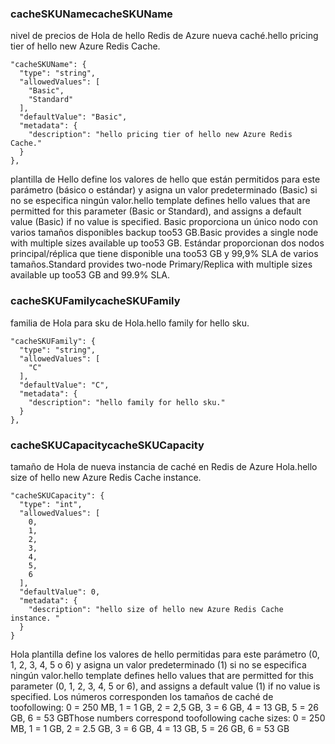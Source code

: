 
### <a name="cacheskuname"></a><span data-ttu-id="8147e-101">cacheSKUName</span><span class="sxs-lookup"><span data-stu-id="8147e-101">cacheSKUName</span></span>
<span data-ttu-id="8147e-102">nivel de precios de Hola de hello Redis de Azure nueva caché.</span><span class="sxs-lookup"><span data-stu-id="8147e-102">hello pricing tier of hello new Azure Redis Cache.</span></span>

    "cacheSKUName": {
      "type": "string",
      "allowedValues": [
        "Basic",
        "Standard"
      ],
      "defaultValue": "Basic",
      "metadata": {
        "description": "hello pricing tier of hello new Azure Redis Cache."
      }
    },

<span data-ttu-id="8147e-103">plantilla de Hello define los valores de hello que están permitidos para este parámetro (básico o estándar) y asigna un valor predeterminado (Basic) si no se especifica ningún valor.</span><span class="sxs-lookup"><span data-stu-id="8147e-103">hello template defines hello values that are permitted for this parameter (Basic or Standard), and assigns a default value (Basic) if no value is specified.</span></span> <span data-ttu-id="8147e-104">Basic proporciona un único nodo con varios tamaños disponibles backup too53 GB.</span><span class="sxs-lookup"><span data-stu-id="8147e-104">Basic provides a single node with multiple sizes available up too53 GB.</span></span>
<span data-ttu-id="8147e-105">Estándar proporcionan dos nodos principal/réplica que tiene disponible una too53 GB y 99,9% SLA de varios tamaños.</span><span class="sxs-lookup"><span data-stu-id="8147e-105">Standard provides two-node Primary/Replica with multiple sizes available up too53 GB and 99.9% SLA.</span></span>

### <a name="cacheskufamily"></a><span data-ttu-id="8147e-106">cacheSKUFamily</span><span class="sxs-lookup"><span data-stu-id="8147e-106">cacheSKUFamily</span></span>
<span data-ttu-id="8147e-107">familia de Hola para sku de Hola.</span><span class="sxs-lookup"><span data-stu-id="8147e-107">hello family for hello sku.</span></span>

    "cacheSKUFamily": {
      "type": "string",
      "allowedValues": [
        "C"
      ],
      "defaultValue": "C",
      "metadata": {
        "description": "hello family for hello sku."
      }
    },


### <a name="cacheskucapacity"></a><span data-ttu-id="8147e-108">cacheSKUCapacity</span><span class="sxs-lookup"><span data-stu-id="8147e-108">cacheSKUCapacity</span></span>
<span data-ttu-id="8147e-109">tamaño de Hola de nueva instancia de caché en Redis de Azure Hola.</span><span class="sxs-lookup"><span data-stu-id="8147e-109">hello size of hello new Azure Redis Cache instance.</span></span> 

    "cacheSKUCapacity": {
      "type": "int",
      "allowedValues": [
        0,
        1,
        2,
        3,
        4,
        5,
        6
      ],
      "defaultValue": 0,
      "metadata": {
        "description": "hello size of hello new Azure Redis Cache instance. "
      }
    }


<span data-ttu-id="8147e-110">Hola plantilla define los valores de hello permitidas para este parámetro (0, 1, 2, 3, 4, 5 o 6) y asigna un valor predeterminado (1) si no se especifica ningún valor.</span><span class="sxs-lookup"><span data-stu-id="8147e-110">hello template defines hello values that are permitted for this parameter (0, 1, 2, 3, 4, 5 or 6), and assigns a default value (1) if no value is specified.</span></span> <span data-ttu-id="8147e-111">Los números corresponden los tamaños de caché de toofollowing: 0 = 250 MB, 1 = 1 GB, 2 = 2,5 GB, 3 = 6 GB, 4 = 13 GB, 5 = 26 GB, 6 = 53 GB</span><span class="sxs-lookup"><span data-stu-id="8147e-111">Those numbers correspond toofollowing cache sizes: 0 = 250 MB, 1 = 1 GB, 2 = 2.5 GB, 3 = 6 GB, 4 = 13 GB, 5 = 26 GB, 6 = 53 GB</span></span>

